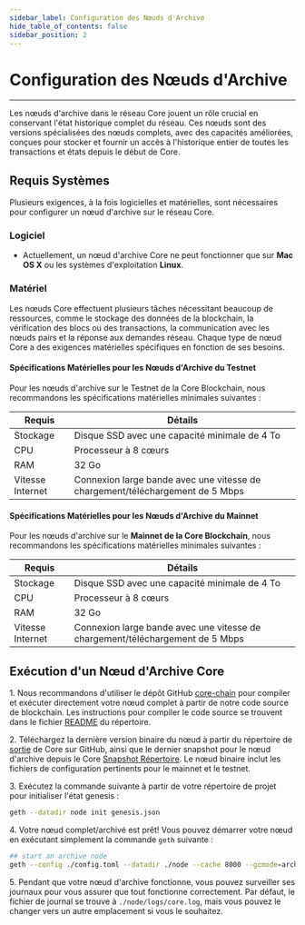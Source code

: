```yaml
---
sidebar_label: Configuration des Nœuds d'Archive
hide_table_of_contents: false
sidebar_position: 2
---
```


# Configuration des Nœuds d'Archive

---

Les nœuds d'archive dans le réseau Core jouent un rôle crucial en conservant l'état historique complet du réseau. Ces nœuds sont des versions spécialisées des nœuds complets, avec des capacités améliorées, conçues pour stocker et fournir un accès à l'historique entier de toutes les transactions et états depuis le début de Core.

## Requis Systèmes

Plusieurs exigences, à la fois logicielles et matérielles, sont nécessaires pour configurer un nœud d'archive sur le réseau Core.

### Logiciel

- Actuellement, un nœud d'archive Core ne peut fonctionner que sur **Mac OS X** ou les systèmes d'exploitation **Linux**.

### Matériel

Les nœuds Core effectuent plusieurs tâches nécessitant beaucoup de ressources, comme le stockage des données de la blockchain, la vérification des blocs ou des transactions, la communication avec les nœuds pairs et la réponse aux demandes réseau. Chaque type de nœud Core a des exigences matérielles spécifiques en fonction de ses besoins.

#### Spécifications Matérielles pour les Nœuds d'Archive du Testnet

Pour les nœuds d'archive sur le Testnet de la Core Blockchain, nous recommandons les spécifications matérielles minimales suivantes :

| Requis           | Détails                                                                       |
| ---------------- | ----------------------------------------------------------------------------- |
| Stockage         | Disque SSD avec une capacité minimale de 4 To                                 |
| CPU              | Processeur à 8 cœurs                                                          |
| RAM              | 32 Go                                                                         |
| Vitesse Internet | Connexion large bande avec une vitesse de chargement/téléchargement de 5 Mbps |

#### Spécifications Matérielles pour les Nœuds d'Archive du Mainnet

Pour les nœuds d'archive sur le **Mainnet de la Core Blockchain**, nous recommandons les spécifications matérielles minimales suivantes :

| Requis           | Détails                                                                       |
| ---------------- | ----------------------------------------------------------------------------- |
| Stockage         | Disque SSD avec une capacité minimale de 4 To                                 |
| CPU              | Processeur à 8 cœurs                                                          |
| RAM              | 32 Go                                                                         |
| Vitesse Internet | Connexion large bande avec une vitesse de chargement/téléchargement de 5 Mbps |

## Exécution d'un Nœud d'Archive Core

1\. Nous recommandons d'utiliser le dépôt GitHub [core-chain](https://github.com/coredao-org/core-chain) pour compiler et exécuter directement votre nœud complet à partir de notre code source de blockchain. Les instructions pour compiler le code source se trouvent dans le fichier [README](https://github.com/coredao-org/core-chain#building-the-source) du répertoire.

2\. Téléchargez la dernière version binaire du nœud à partir du répertoire de [sortie](https://github.com/coredao-org/core-chain/releases/latest) de Core sur GitHub, ainsi que le dernier snapshot pour le nœud d'archive depuis le Core [Snapshot Répertoire](https://github.com/coredao-org/core-snapshots?tab=readme-ov-file#archive-full). Le nœud binaire inclut les fichiers de configuration pertinents pour le mainnet et le testnet.

3\. Exécutez la commande suivante à partir de votre répertoire de projet pour initialiser l'état genesis :

```bash
geth --datadir node init genesis.json
```

4\. Votre nœud complet/archivé est prêt! Vous pouvez démarrer votre nœud en exécutant simplement la commande `geth` suivante :

```bash
## start an archive node
geth --config ./config.toml --datadir ./node --cache 8000 --gcmode=archive --syncmode=full 
```

5\. Pendant que votre nœud d'archive fonctionne, vous pouvez surveiller ses journaux pour vous assurer que tout fonctionne correctement. Par défaut, le fichier de journal se trouve à `./node/logs/core.log`, mais vous pouvez le changer vers un autre emplacement si vous le souhaitez.
